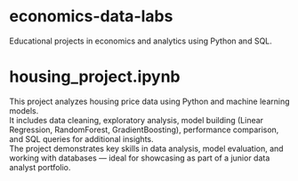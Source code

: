 # economics-data-labs
Educational projects in economics and analytics using Python and SQL.


# housing_project.ipynb
This project analyzes housing price data using Python and machine learning models.  
It includes data cleaning, exploratory analysis, model building (Linear Regression, RandomForest, GradientBoosting), performance comparison, and SQL queries for additional insights.  
The project demonstrates key skills in data analysis, model evaluation, and working with databases — ideal for showcasing as part of a junior data analyst portfolio.


